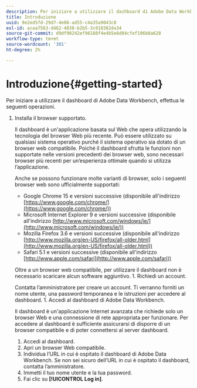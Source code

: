 ```yaml
---
description: Per iniziare a utilizzare il dashboard di Adobe Data Workbench, effettua le seguenti operazioni.
title: Introduzione
uuid: 9e2ed5fd-29d7-4e06-ad55-c4a35a9043c8
exl-id: acaa7563-d462-4838-b2b5-3c010382da34
source-git-commit: d9df90242ef96188f4e4b5e6d04cfef196b0a628
workflow-type: tm+mt
source-wordcount: '301'
ht-degree: 2%

---
```


# Introduzione{#getting-started}

Per iniziare a utilizzare il dashboard di Adobe Data Workbench, effettua le seguenti operazioni.

1. Installa il browser supportato.

   Il dashboard è un&#39;applicazione basata sul Web che opera utilizzando la tecnologia del browser Web più recente. Può essere utilizzato su qualsiasi sistema operativo purché il sistema operativo sia dotato di un browser web compatibile. Poiché il dashboard sfrutta le funzioni non supportate nelle versioni precedenti dei browser web, sono necessari browser più recenti per un’esperienza ottimale quando si utilizza l’applicazione.

   Anche se possono funzionare molte varianti di browser, solo i seguenti browser web sono ufficialmente supportati:

   * Google Chrome 15 e versioni successive (disponibile all&#39;indirizzo [https://www.google.com/chrome/](https://www.google.com/chrome/))
   * Microsoft Internet Explorer 9 e versioni successive (disponibile all&#39;indirizzo [http://www.microsoft.com/windows/ie/](http://www.microsoft.com/windows/ie/))
   * Mozilla Firefox 3.6 e versioni successive (disponibile all&#39;indirizzo [http://www.mozilla.org/en-US/firefox/all-older.html](http://www.mozilla.org/en-US/firefox/all-older.html))
   * Safari 5.1 e versioni successive (disponibile all&#39;indirizzo [http://www.apple.com/safari](http://www.apple.com/safari))

   Oltre a un browser web compatibile, per utilizzare il dashboard non è necessario scaricare alcun software aggiuntivo. 1. Richiedi un account.

   Contatta l’amministratore per creare un account. Ti verranno forniti un nome utente, una password temporanea e le istruzioni per accedere al dashboard. 1. Accedi al dashboard di Adobe Data Workbench.

   Il dashboard è un&#39;applicazione Internet avanzata che richiede solo un browser Web e una connessione di rete appropriata per funzionare. Per accedere al dashboard è sufficiente assicurarsi di disporre di un browser compatibile e di poter connettersi al server dashboard.
   1. Accedi al dashboard.
   1. Apri un browser Web compatibile.
   1. Individua l’URL in cui è ospitato il dashboard di Adobe Data Workbench. Se non sei sicuro dell’URL in cui è ospitato il dashboard, contatta l’amministratore.
   1. Immetti il tuo nome utente e la tua password.
   1. Fai clic su **[!UICONTROL Log in]**.
